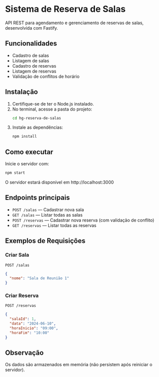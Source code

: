 # Sistema de Reserva de Salas

API REST para agendamento e gerenciamento de reservas de salas, desenvolvida com Fastify.

## Funcionalidades
- Cadastro de salas
- Listagem de salas
- Cadastro de reservas
- Listagem de reservas
- Validação de conflitos de horário

## Instalação

1. Certifique-se de ter o Node.js instalado.
2. No terminal, acesse a pasta do projeto:
   ```bash
   cd hg-reserva-de-salas
   ```
3. Instale as dependências:
   ```bash
   npm install
   ```

## Como executar

Inicie o servidor com:
```bash
npm start
```

O servidor estará disponível em http://localhost:3000

## Endpoints principais

- `POST /salas` — Cadastrar nova sala
- `GET /salas` — Listar todas as salas
- `POST /reservas` — Cadastrar nova reserva (com validação de conflito)
- `GET /reservas` — Listar todas as reservas

## Exemplos de Requisições

### Criar Sala
`POST /salas`
```json
{
  "nome": "Sala de Reunião 1"
}
```

### Criar Reserva
`POST /reservas`
```json
{
  "salaId": 1,
  "data": "2024-06-10",
  "horaInicio": "09:00",
  "horaFim": "10:00"
}
```

## Observação

Os dados são armazenados em memória (não persistem após reiniciar o servidor).
